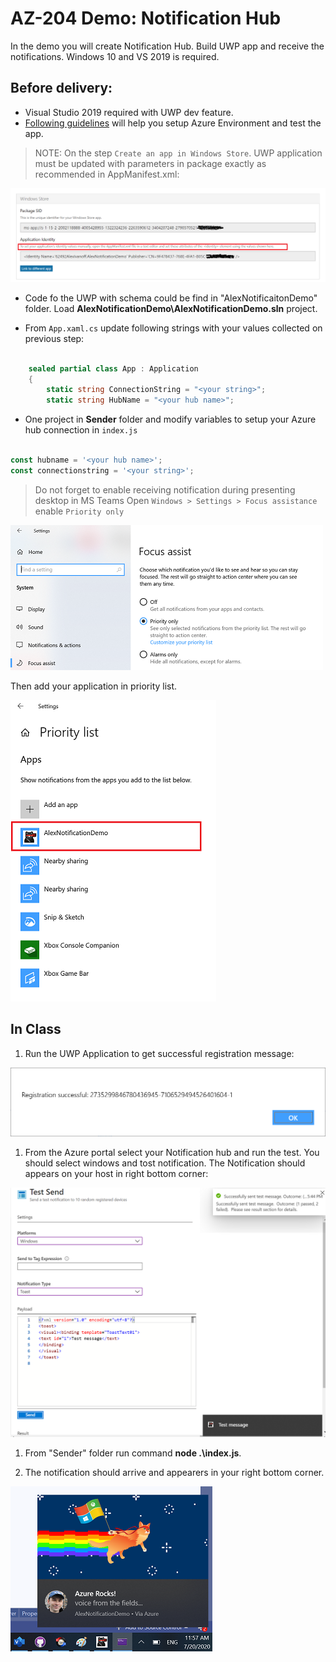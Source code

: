 # AZ-204 Demo: Notification Hub

In the demo you will create Notification Hub. Build UWP app and receive the notifications.
Windows 10 and VS 2019 is required.

## Before delivery:

- Visual Studio 2019 required with UWP dev feature.
- [Following guidelines](https://docs.microsoft.com/en-us/azure/notification-hubs/notification-hubs-windows-store-dotnet-get-started-wns-push-notification) will help you setup Azure Environment and test the app.

>NOTE: On the step `Create an app in Windows Store`. UWP application must be updated with parameters in package exactly as recommended in AppManifest.xml:

![pakcage](NodeJs/package.png)

- Code fo the UWP with schema could be find in "AlexNotificaitonDemo" folder. Load **AlexNotificationDemo\AlexNotificationDemo.sln** project.

- From `App.xaml.cs` update following strings with your values collected on previous step:

```C#

    sealed partial class App : Application
    {
        static string ConnectionString = "<your string>";
        static string HubName = "<your hub name>";
```

- One project in **Sender** folder and modify variables to setup your Azure hub connection in `index.js`


```Javascript

const hubname = '<your hub name>';
const connectionstring = '<your string>';

```

>Do not forget to enable receiving notification during presenting desktop in MS Teams
Open `Windows > Settings > Focus assistance` enable `Priority only`

![pakcage](NodeJs/dnd.png)

Then add your application in priority list.

![pakcage](NodeJs/dnd_focusapp.png)

## In Class

1. Run the UWP Application to get successful registration message:

![uwp](NodeJs/uwp.png)

1. From the Azure portal select your Notification hub and run the test. You should select windows and tost notification. The Notification should appears on your host in right bottom corner:

![toast](NodeJs/toast.png)


1. From "Sender" folder run command **node .\index.js**. 

1. The notification should arrive and appearers in your right bottom corner.

![cat](NodeJs/cat.png)
